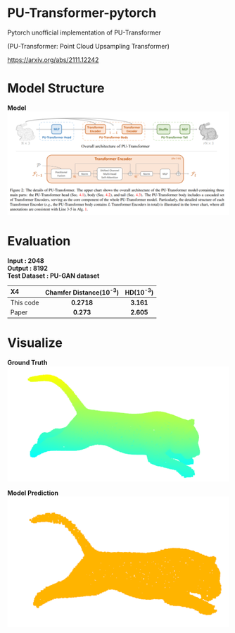# PU-Transformer-pytorch
Pytorch unofficial implementation of PU-Transformer

(PU-Transformer: Point Cloud Upsampling Transformer)

https://arxiv.org/abs/2111.12242

# Model Structure
**Model**
![ex_screenshot](./img/model.png)


# Evaluation
**Input : 2048**  
**Output : 8192**  
**Test Dataset : PU-GAN dataset**    

| X4 | Chamfer Distance(10<sup>-3</sup>)|HD(10<sup>-3</sup>)|
|:--------|:--------:|:--------:|
| This code | **0.2718**|**3.161**|
|Paper|**0.273**|**2.605**| 


# Visualize
**Ground Truth**  
![ex_screenshot](./img/20220407_163626_gt.png)

**Model Prediction**  
![ex_screenshot](./img/20220407_163626_predict.png)
